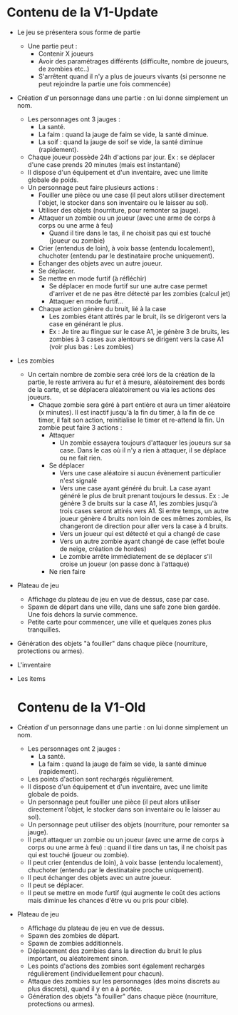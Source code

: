 # Contenu de la V1-Update
- Le jeu se présentera sous forme de partie
  - Une partie peut :
    - Contenir X joueurs
    - Avoir des paramétrages différents (difficulte, nombre de joueurs, de zombies etc..)
    - S'arrêtent quand il n'y a plus de joueurs vivants (si personne ne peut rejoindre la partie une fois commencée)

- Création d'un personnage dans une partie : on lui donne simplement un nom.
  - Les personnages ont 3 jauges :
    - La santé.
    - La faim : quand la jauge de faim se vide, la santé diminue.
    - La soif : quand la jauge de soif se vide, la santé diminue (rapidement).
  - Chaque joueur possède 24h d'actions par jour. Ex : se déplacer d'une case prends 20 minutes (mais est instantané)
  - Il dispose d'un équipement et d'un inventaire, avec une limite globale de poids.
  - Un personnage peut faire plusieurs actions :    
    - Fouiller une pièce ou une case (il peut alors utiliser directement l'objet, le stocker dans son inventaire ou le laisser au sol).
    - Utiliser des objets (nourriture, pour remonter sa jauge).
    - Attaquer un zombie ou un joueur (avec une arme de corps à corps ou une arme à feu)
      - Quand il tire dans le tas, il ne choisit pas qui est touché (joueur ou zombie)
    - Crier (entendus de loin), à voix basse (entendu localement), chuchoter (entendu par le destinataire proche uniquement).
    - Echanger des objets avec un autre joueur.
    - Se déplacer.
    - Se mettre en mode furtif (à réfléchir)
      - Se déplacer en mode furtif sur une autre case permet d'arriver et de ne pas être détecté par les zombies (calcul jet)
      - Attaquer en mode furtif... 
    - Chaque action génère du bruit, lié à la case
      - Les zombies étant attirés par le bruit, ils se dirigeront vers la case en générant le plus.
      - Ex : Je tire au flingue sur le case A1, je génère 3 de bruits, les zombies à 3 cases aux alentours se dirigent vers la case A1 (voir plus bas : Les zombies)

- Les zombies
  - Un certain nombre de zombie sera créé lors de la création de la partie, le reste arrivera au fur et à mesure, aléatoirement des bords de la carte, et se déplacera aléatoirement ou via les actions des joueurs.
    - Chaque zombie sera géré à part entière et aura un timer aléatoire (x minutes). Il est inactif jusqu'à la fin du timer, à la fin de ce timer, il fait son action, reinitialise le timer et re-attend la fin. Un zombie peut faire 3 actions :
      - Attaquer
        - Un zombie essayera toujours d'attaquer les joueurs sur sa case. Dans le cas où il n'y a rien à attaquer, il se déplace ou ne fait rien.
      - Se déplacer
        - Vers une case aléatoire si aucun évènement particulier n'est signalé
        - Vers une case ayant généré du bruit. La case ayant généré le plus de bruit prenant toujours le dessus. Ex : Je génère 3 de bruits sur la case A1, les zombies jusqu'à trois cases seront attirés vers A1. Si entre temps, un autre joueur génère 4 bruits non loin de ces mêmes zombies, ils changeront de direction pour aller vers la case à 4 bruits.
        - Vers un joueur qui est détecté et qui a changé de case
        - Vers un autre zombie ayant changé de case (effet boule de neige, création de hordes)
        - Le zombie arrête immédiatement de se déplacer s'il croise un joueur (on passe donc à l'attaque)
      - Ne rien faire

- Plateau de jeu
  - Affichage du plateau de jeu en vue de dessus, case par case.
  - Spawn de départ dans une ville, dans une safe zone bien gardée. Une fois dehors la survie commence.
  - Petite carte pour commencer, une ville et quelques zones plus tranquilles.

- Génération des objets "à fouiller" dans chaque pièce (nourriture, protections ou armes).

- L'inventaire

- Les items


  # Contenu de la V1-Old

- Création d'un personnage dans une partie : on lui donne simplement un nom.
  - Les personnages ont 2 jauges :
    - La santé.
    - La faim : quand la jauge de faim se vide, la santé diminue (rapidement).
  - Les points d'action sont rechargés régulièrement.
  - Il dispose d'un équipement et d'un inventaire, avec une limite globale de poids.
  - Un personnage peut fouiller une pièce (il peut alors utiliser directement l'objet, le stocker dans son inventaire ou le laisser au sol).
  - Un personnage peut utiliser des objets (nourriture, pour remonter sa jauge).
  - Il peut attaquer un zombie ou un joueur (avec une arme de corps à corps ou une arme à feu) : quand il tire dans un tas, il ne choisit pas qui est touché (joueur ou zombie).
  - Il peut crier (entendus de loin), à voix basse (entendu localement), chuchoter (entendu par le destinataire proche uniquement).
  - Il peut échanger des objets avec un autre joueur.
  - Il peut se déplacer.
  - Il peut se mettre en mode furtif (qui augmente le coût des actions mais diminue les chances d'être vu ou pris pour cible).

- Plateau de jeu
  - Affichage du plateau de jeu en vue de dessus.
  - Spawn des zombies de départ.
  - Spawn de zombies additionnels.
  - Déplacement des zombies dans la direction du bruit le plus important, ou aléatoirement sinon.
  - Les points d'actions des zombies sont également rechargés régulièrement (individuellement pour chacun).
  - Attaque des zombies sur les personnages (des moins discrets au plus discrets), quand il y en a à portée.
  - Génération des objets "à fouiller" dans chaque pièce (nourriture, protections ou armes).